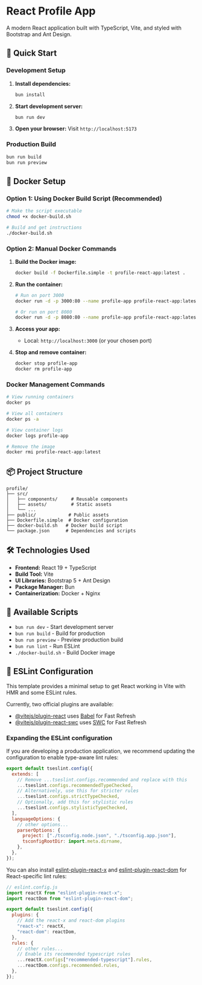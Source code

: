 # React Profile App

A modern React application built with TypeScript, Vite, and styled with Bootstrap and Ant Design.

## 🚀 Quick Start

### Development Setup

1. **Install dependencies:**

   ```bash
   bun install
   ```

2. **Start development server:**

   ```bash
   bun run dev
   ```

3. **Open your browser:**
   Visit `http://localhost:5173`

### Production Build

```bash
bun run build
bun run preview
```

## 🐳 Docker Setup

### Option 1: Using Docker Build Script (Recommended)

```bash
# Make the script executable
chmod +x docker-build.sh

# Build and get instructions
./docker-build.sh
```

### Option 2: Manual Docker Commands

1. **Build the Docker image:**

   ```bash
   docker build -f Dockerfile.simple -t profile-react-app:latest .
   ```

2. **Run the container:**

   ```bash
   # Run on port 3000
   docker run -d -p 3000:80 --name profile-app profile-react-app:latest

   # Or run on port 8080
   docker run -d -p 8080:80 --name profile-app profile-react-app:latest
   ```

3. **Access your app:**

   - Local: `http://localhost:3000` (or your chosen port)

4. **Stop and remove container:**
   ```bash
   docker stop profile-app
   docker rm profile-app
   ```

### Docker Management Commands

```bash
# View running containers
docker ps

# View all containers
docker ps -a

# View container logs
docker logs profile-app

# Remove the image
docker rmi profile-react-app:latest
```

## 📦 Project Structure

```
profile/
├── src/
│   ├── components/     # Reusable components
│   ├── assets/         # Static assets
│   └── ...
├── public/            # Public assets
├── Dockerfile.simple  # Docker configuration
├── docker-build.sh   # Docker build script
└── package.json      # Dependencies and scripts
```

## 🛠️ Technologies Used

- **Frontend:** React 19 + TypeScript
- **Build Tool:** Vite
- **UI Libraries:** Bootstrap 5 + Ant Design
- **Package Manager:** Bun
- **Containerization:** Docker + Nginx

## 📝 Available Scripts

- `bun run dev` - Start development server
- `bun run build` - Build for production
- `bun run preview` - Preview production build
- `bun run lint` - Run ESLint
- `./docker-build.sh` - Build Docker image

## 🔧 ESLint Configuration

This template provides a minimal setup to get React working in Vite with HMR and some ESLint rules.

Currently, two official plugins are available:

- [@vitejs/plugin-react](https://github.com/vitejs/vite-plugin-react/blob/main/packages/plugin-react) uses [Babel](https://babeljs.io/) for Fast Refresh
- [@vitejs/plugin-react-swc](https://github.com/vitejs/vite-plugin-react/blob/main/packages/plugin-react-swc) uses [SWC](https://swc.rs/) for Fast Refresh

### Expanding the ESLint configuration

If you are developing a production application, we recommend updating the configuration to enable type-aware lint rules:

```js
export default tseslint.config({
  extends: [
    // Remove ...tseslint.configs.recommended and replace with this
    ...tseslint.configs.recommendedTypeChecked,
    // Alternatively, use this for stricter rules
    ...tseslint.configs.strictTypeChecked,
    // Optionally, add this for stylistic rules
    ...tseslint.configs.stylisticTypeChecked,
  ],
  languageOptions: {
    // other options...
    parserOptions: {
      project: ["./tsconfig.node.json", "./tsconfig.app.json"],
      tsconfigRootDir: import.meta.dirname,
    },
  },
});
```

You can also install [eslint-plugin-react-x](https://github.com/Rel1cx/eslint-react/tree/main/packages/plugins/eslint-plugin-react-x) and [eslint-plugin-react-dom](https://github.com/Rel1cx/eslint-react/tree/main/packages/plugins/eslint-plugin-react-dom) for React-specific lint rules:

```js
// eslint.config.js
import reactX from "eslint-plugin-react-x";
import reactDom from "eslint-plugin-react-dom";

export default tseslint.config({
  plugins: {
    // Add the react-x and react-dom plugins
    "react-x": reactX,
    "react-dom": reactDom,
  },
  rules: {
    // other rules...
    // Enable its recommended typescript rules
    ...reactX.configs["recommended-typescript"].rules,
    ...reactDom.configs.recommended.rules,
  },
});
```
